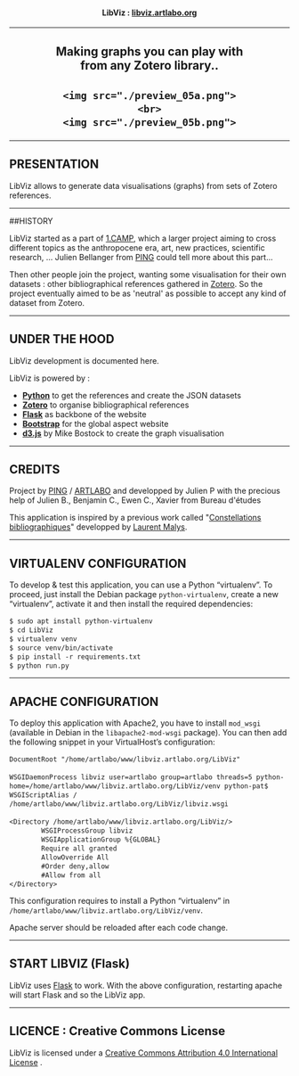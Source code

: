                  
<h4 align=center>
LibViz : <a href="http://libviz.artlabo.org">libviz.artlabo.org</a>
</h4>

<hr>

<h2 align=center>
    Making graphs you can play with <br>from any Zotero library..
</h2>
<h2 align=center>

	<img src="./preview_05a.png">
    <br>
	<img src="./preview_05b.png">
</h2>

-------------------------------------------------------
## PRESENTATION

LibViz allows to generate data visualisations (graphs) from sets of Zotero references.

------------
##HISTORY

LibViz started as a part of [1.CAMP](http://www.pingbase.net/activites/1-camp), which a larger project aiming to cross different topics as the anthropocene era, art, new practices, scientific research, ... Julien Bellanger from [PING](http://www.pingbase.net/) could tell more about this part...

Then other people join the project, wanting some visualisation for their own datasets : other bibliographical references gathered in [Zotero](https://www.zotero.org/). So the project eventually aimed to be as 'neutral' as possible to accept any kind of dataset from Zotero.

-------------------------------------------------------
## UNDER THE HOOD

LibViz development is documented here.

LibViz is powered by :

- [**Python**](https://www.python.org/) to get the references and create the JSON datasets
- [**Zotero**](https://www.zotero.org/) to organise bibliographical references
- [**Flask**](http://flask.pocoo.org/) as backbone of the website
- [**Bootstrap**](https://getbootstrap.com/) for the global aspect website
- [**d3.js**](https://d3js.org/) by Mike Bostock to create the graph visualisation

-------------------------------------------------------
## CREDITS

Project by [PING](http://www.pingbase.net/) / [ARTLABO](http://artlabo.org/) and developped by Julien P with the precious help of Julien B., Benjamin C., Ewen C., Xavier from Bureau d'études

This application is inspired by a previous work called "[Constellations bibliographiques](http://www.laurent-malys.fr/sur-les-epaules-de-darwin/)" developped by [Laurent Malys](http://www.laurent-malys.fr/a-propos/).

-------------------------------------------------------
## VIRTUALENV CONFIGURATION


To develop & test this application, you can use a Python “virtualenv”. To proceed, just install the Debian package `python-virtualenv`, create a new “virtualenv”, activate it and then install the required dependencies:

    $ sudo apt install python-virtualenv
    $ cd LibViz
    $ virtualenv venv
    $ source venv/bin/activate
    $ pip install -r requirements.txt
    $ python run.py

-------------------------------------------------------
## APACHE CONFIGURATION


To deploy this application with Apache2, you have to install `mod_wsgi` (available in Debian in the `libapache2-mod-wsgi` package). You can then add the following snippet in your VirtualHost’s configuration:

    DocumentRoot "/home/artlabo/www/libviz.artlabo.org/LibViz"

    WSGIDaemonProcess libviz user=artlabo group=artlabo threads=5 python-home=/home/artlabo/www/libviz.artlabo.org/LibViz/venv python-pat$
    WSGIScriptAlias / /home/artlabo/www/libviz.artlabo.org/LibViz/libviz.wsgi

    <Directory /home/artlabo/www/libviz.artlabo.org/LibViz/>
            WSGIProcessGroup libviz
            WSGIApplicationGroup %{GLOBAL}
            Require all granted
            AllowOverride All
            #Order deny,allow
            #Allow from all
    </Directory>

This configuration requires to install a Python “virtualenv” in `/home/artlabo/www/libviz.artlabo.org/LibViz/venv`.

Apache server should be reloaded after each code change.

-------------------------------------------------------
## START LIBVIZ (Flask)

LibViz uses [Flask](http://flask.pocoo.org/) to work. 
With the above configuration, restarting apache will start Flask and so the LibViz app.

-------------------------------------------------------
## LICENCE :  Creative Commons License

LibViz is licensed under a [Creative Commons Attribution 4.0 International License](https://creativecommons.org/licenses/by/4.0/deed.fr) .
